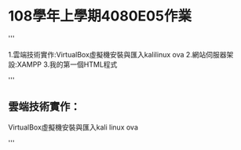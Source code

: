 # 108學年上學期4080E05作業

'''

1.雲端技術實作:VirtualBox虛擬機安裝與匯入kalilinux ova
2.網站伺服器架設:XAMPP
3.我的第一個HTML程式

'''

## 雲端技術實作：
VirtualBox虛擬機安裝與匯入kali linux ova

'''

###

####

#####
